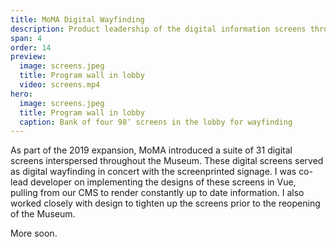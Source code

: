 ```yaml
---
title: MoMA Digital Wayfinding
description: Product leadership of the digital information screens throughout the Museum
span: 4
order: 14
preview: 
  image: screens.jpeg
  title: Program wall in lobby
  video: screens.mp4
hero:
  image: screens.jpeg
  title: Program wall in lobby
  caption: Bank of four 98″ screens in the lobby for wayfinding
---
```


As part of the 2019 expansion, MoMA introduced a suite of 31 digital screens interspersed throughout the Museum. These digital screens served as digital wayfinding in concert with the screenprinted signage. I was co-lead developer on implementing the designs of these screens in Vue, pulling from our CMS to render constantly up to date information. I also worked closely with design to tighten up the screens prior to the reopening of the Museum.

More soon.